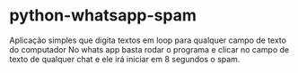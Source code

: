 # python-whatsapp-spam
Aplicação simples que digita textos em loop para qualquer campo de texto do computador
No whats app basta rodar o programa e clicar no campo de texto de qualquer chat e ele irá iniciar em 8 segundos o spam.
